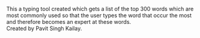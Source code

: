 This a typing tool created which gets a list of the top 300 words which are most commonly used so that the user types the word that occur the most and therefore becomes an expert at these words.  
Created by Pavit Singh Kailay.